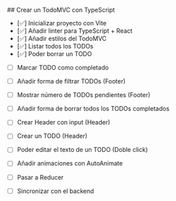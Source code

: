 ## Crear un TodoMVC con TypeScript

- [✅] Inicializar proyecto con Vite
- [✅] Añadir linter para TypeScript + React
- [✅] Añadir estilos del TodoMVC
- [✅] Listar todos los TODOs
- [✅] Poder borrar un TODO
- [ ] Marcar TODO como completado
- [ ] Añadir forma de filtrar TODOs (Footer)
- [ ] Mostrar número de TODOs pendientes (Footer)
- [ ] Añadir forma de borrar todos los TODOs completados
- [ ] Crear Header con input (Header)
- [ ] Crear un TODO (Header)
- [ ] Poder editar el texto de un TODO (Doble click)
- [ ] Añadir animaciones con AutoAnimate
- [ ] Pasar a Reducer
- [ ] Sincronizar con el backend



